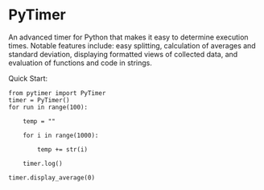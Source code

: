 # PyTimer
An advanced timer for Python that makes it easy to determine execution times. 
Notable features include: easy splitting, calculation of averages and standard deviation, displaying formatted views of collected data, and evaluation of functions and code in strings.

Quick Start:
    
    from pytimer import PyTimer
    timer = PyTimer()
    for run in range(100):
   
        temp = ""
        
        for i in range(1000):
        
            temp += str(i)
            
        timer.log()
        
    timer.display_average(0)
